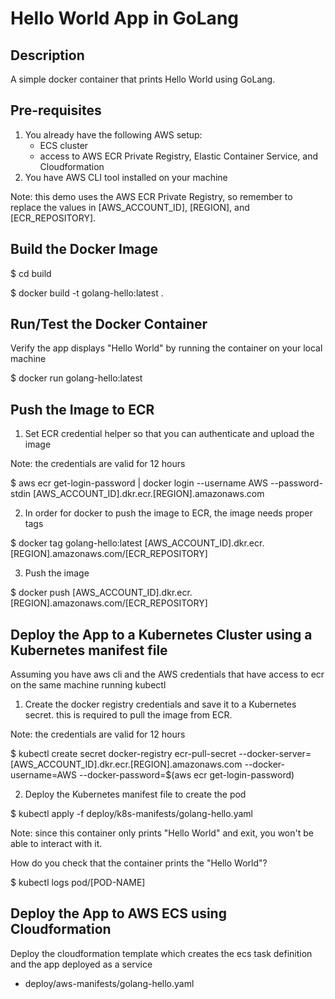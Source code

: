 # Hello World App in GoLang

## Description

A simple docker container that prints Hello World using GoLang.

## Pre-requisites

1. You already have the following AWS setup:
   - ECS cluster
   - access to AWS ECR Private Registry, Elastic Container Service, and Cloudformation
2. You have AWS CLI tool installed on your machine

Note: this demo uses the AWS ECR Private Registry, so remember to replace the values in [AWS_ACCOUNT_ID], [REGION], and [ECR_REPOSITORY].

## Build the Docker Image

$ cd build

$ docker build -t golang-hello:latest .

## Run/Test the Docker Container

Verify the app displays "Hello World" by running the container on your local machine

$ docker run golang-hello:latest

## Push the Image to ECR

1. Set ECR credential helper so that you can authenticate and upload the image

Note: the credentials are valid for 12 hours

$ aws ecr get-login-password | docker login --username AWS --password-stdin [AWS_ACCOUNT_ID].dkr.ecr.[REGION].amazonaws.com

2. In order for docker to push the image to ECR, the image needs proper tags

$ docker tag golang-hello:latest [AWS_ACCOUNT_ID].dkr.ecr.[REGION].amazonaws.com/[ECR_REPOSITORY]

3. Push the image

$ docker push [AWS_ACCOUNT_ID].dkr.ecr.[REGION].amazonaws.com/[ECR_REPOSITORY]

## Deploy the App to a Kubernetes Cluster using a Kubernetes manifest file

Assuming you have aws cli and the AWS credentials that have access to ecr on the same machine running kubectl

1. Create the docker registry credentials and save it to a Kubernetes secret. this is required to pull the image from ECR.

Note: the credentials are valid for 12 hours

$ kubectl create secret docker-registry ecr-pull-secret --docker-server=[AWS_ACCOUNT_ID].dkr.ecr.[REGION].amazonaws.com --docker-username=AWS --docker-password=$(aws ecr get-login-password)

2. Deploy the Kubernetes manifest file to create the pod

$ kubectl apply -f deploy/k8s-manifests/golang-hello.yaml

Note: since this container only prints "Hello World" and exit, you won't be able to interact with it.

How do you check that the container prints the "Hello World"?

$ kubectl logs pod/[POD-NAME]

## Deploy the App to AWS ECS using Cloudformation

Deploy the cloudformation template which creates the ecs task definition and the app deployed as a service

- deploy/aws-manifests/golang-hello.yaml
